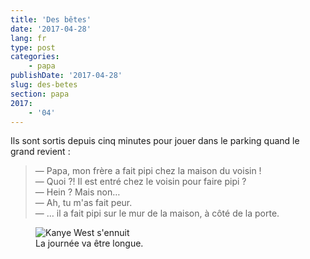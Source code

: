 ```yaml
---
title: 'Des bêtes'
date: '2017-04-28'
lang: fr
type: post
categories:
    - papa
publishDate: '2017-04-28'
slug: des-betes
section: papa
2017:
    - '04'
---
```


Ils sont sortis depuis cinq minutes pour jouer dans le parking quand le grand revient :

<!--more-->

> — Papa, mon frère a fait pipi chez la maison du voisin !  
> — Quoi ?! Il est entré chez le voisin pour faire pipi ?  
> — Hein ? Mais non…  
> — Ah, tu m'as fait peur.  
> — … il a fait pipi sur le mur de la maison, à côté de la porte.  

<figure>
  <img src="{{<fileFolder>}}bored.gif" alt="Kanye West s'ennuit"/>
  <figcaption>La journée va être longue.</figcaption>
</figure>